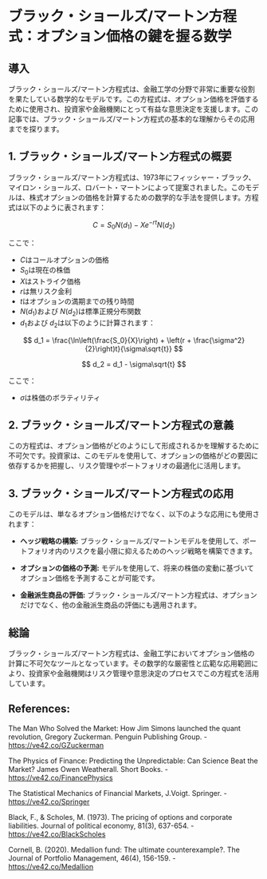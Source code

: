 # ブラック・ショールズ/マートン方程式：オプション価格の鍵を握る数学


## 導入

ブラック・ショールズ/マートン方程式は、金融工学の分野で非常に重要な役割を果たしている数学的なモデルです。この方程式は、オプション価格を評価するために使用され、投資家や金融機関にとって有益な意思決定を支援します。この記事では、ブラック・ショールズ/マートン方程式の基本的な理解からその応用までを探ります。


## 1. ブラック・ショールズ/マートン方程式の概要

ブラック・ショールズ/マートン方程式は、1973年にフィッシャー・ブラック、マイロン・ショールズ、ロバート・マートンによって提案されました。このモデルは、株式オプションの価格を計算するための数学的な手法を提供します。方程式は以下のように表されます：

$$ C = S_0N(d_1) - Xe^{-rt}N(d_2) $$

ここで：

- $C$はコールオプションの価格
- $S_0$は現在の株価
- $X$はストライク価格
- $r$は無リスク金利
- $t$はオプションの満期までの残り時間
- $N(d_1)$および $N(d_2)$は標準正規分布関数
- $d_1$および $d_2$は以下のように計算されます：

$$ d_1 = \frac{\ln\left(\frac{S_0}{X}\right) + \left(r + \frac{\sigma^2}{2}\right)t}{\sigma\sqrt{t}} $$

$$ d_2 = d_1 - \sigma\sqrt{t} $$

ここで：

- $\sigma$は株価のボラティリティ


## 2. ブラック・ショールズ/マートン方程式の意義

この方程式は、オプション価格がどのようにして形成されるかを理解するために不可欠です。投資家は、このモデルを使用して、オプションの価格がどの要因に依存するかを把握し、リスク管理やポートフォリオの最適化に活用します。


## 3. ブラック・ショールズ/マートン方程式の応用

このモデルは、単なるオプション価格だけでなく、以下のような応用にも使用されます：

- **ヘッジ戦略の構築:** ブラック・ショールズ/マートンモデルを使用して、ポートフォリオ内のリスクを最小限に抑えるためのヘッジ戦略を構築できます。
  
- **オプションの価格の予測:** モデルを使用して、将来の株価の変動に基づいてオプション価格を予測することが可能です。

- **金融派生商品の評価:** ブラック・ショールズ/マートン方程式は、オプションだけでなく、他の金融派生商品の評価にも適用されます。


## 総論

ブラック・ショールズ/マートン方程式は、金融工学においてオプション価格の計算に不可欠なツールとなっています。その数学的な厳密性と広範な応用範囲により、投資家や金融機関はリスク管理や意思決定のプロセスでこの方程式を活用しています。


## References:

The Man Who Solved the Market: How Jim Simons launched the quant revolution, Gregory Zuckerman. Penguin Publishing Group. - https://ve42.co/GZuckerman

The Physics of Finance: Predicting the Unpredictable: Can Science Beat the Market? James Owen Weatherall. Short Books. - https://ve42.co/FinancePhysics

The Statistical Mechanics of Financial Markets, J.Voigt. Springer. - https://ve42.co/Springer

Black, F., & Scholes, M. (1973). The pricing of options and corporate liabilities. Journal of political economy, 81(3), 637-654. - https://ve42.co/BlackScholes

Cornell, B. (2020). Medallion fund: The ultimate counterexample?. The Journal of Portfolio Management, 46(4), 156-159. - https://ve42.co/Medallion